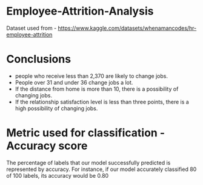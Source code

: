 # Employee-Attrition-Analysis

Dataset used from - https://www.kaggle.com/datasets/whenamancodes/hr-employee-attrition

# Conclusions
- people who receive less than 2,370 are likely to change jobs.
- People over 31 and under 36 change jobs a lot.
- If the distance from home is more than 10, there is a possibility of changing jobs.
- If the relationship satisfaction level is less than three points, there is a high possibility of changing jobs.

# Metric used for classification - Accuracy score
The percentage of labels that our model successfully predicted is represented by accuracy. For instance, if our model accurately classified 80 of 100 labels, its accuracy would be 0.80
